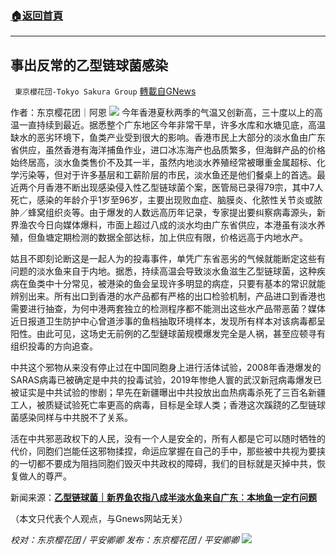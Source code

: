 ###  [:house:返回首頁](https://github.com/ourhimalayas/txt)
---


## 事出反常的乙型链球菌感染
` 東京櫻花団-Tokyo Sakura Group` [轉載自GNews](https://gnews.org/zh-hans/1610593/)

作者：东京樱花团｜阿恩
![](https://lh5.googleusercontent.com/SCqGLh3M7Co1X9C-Mw3TrOLK9yacJ-bkDY9XPCBK-zjgztM6_-7HVyxbyKVszI-9e6b5hFvX8adu1hxe-S1wME4qZUbM44Oodi_qvo-zUKeqLc84lKw5duZfzYFMrLgSYdh--ia7=s1600)
今年香港夏秋两季的气温又创新高，三十度以上的高温一直持续到最近。据悉整个广东地区今年非常干旱，许多水库和水塘见底，高温缺水的恶劣环境下，鱼类产业受到很大的影响。香港市民上大部分的淡水鱼由广东省供应，虽然香港有海洋捕鱼作业，进口冰冻海产也品质繁多，但海鲜产品的价格始终居高，淡水鱼类售价不及其一半，虽然内地淡水养殖经常被曝重金属超标、化学污染等，但对于许多基层和工薪阶层的市民，淡水鱼还是他们餐桌上的首选。最近两个月香港不断出现感染侵入性乙型链球菌个案，医管局已录得79宗，其中7人死亡，感染的年龄介乎1岁至96岁，主要出现败血症、脑膜炎、化脓性关节炎或脓肿／蜂窝组织炎等。由于爆发的人数远高历年记录，专家提出要纠察病毒源头，新界渔农今日向媒体爆料，市面上超过八成的淡水均由广东省供应，本港虽有淡水养殖，但鱼塘定期检测的数据全部达标，加上供应有限，价格远高于内地水产。

姑且不即刻论断这是一起人为的投毒事件，单凭广东省恶劣的气候就能断定这些有问题的淡水鱼来自于内地。据悉，持续高温会导致淡水鱼滋生乙型链球菌，这种疾病在鱼类中十分常见，被港染的鱼会呈现许多明显的病症，只要有基本的常识就能辨别出来。所有出口到香港的水产品都有严格的出口检验机制，产品进口到香港也需要进行抽查，为何中港两套独立的检测程序都不能测出这些水产品带恶菌？媒体近日报道卫生防护中心曾道涉事的鱼档抽取环境样本，发现所有样本对该病毒都呈阳性。由此可见，这场史无前例的乙型鏈球菌规模爆发完全是人祸，甚至应顿寻有组织投毒的方向追查。

中共这个邪物从来没有停止过在中国同胞身上进行活体试验，2008年香港爆发的SARAS病毒已被确定是中共的投毒试验，2019年惨绝人寰的武汉新冠病毒爆发已被证实是中共试验的惨剧；早先在新疆曝出中共投放出血热病毒杀死了三百名新疆工人，被质疑试验死亡率更高的病毒，目标是全球人类；香港这次蹊跷的乙型链球菌感染同样与中共脱不了关系。

活在中共邪恶政权下的人民，没有一个人是安全的，所有人都是它可以随时牺牲的代价，同胞们岂能任这邪物揉捏，命运应掌握在自己的手中，那些被中共视为要挟的一切都不要成为阻挡同胞们毁灭中共政权的障碍，我们的目标就是灭掉中共，恢复做人的尊严。

新闻来源：[**乙型链球菌｜新界鱼农指八成半淡水鱼来自广东︰本地鱼一定冇问题**](https://www.hk01.com/%E7%A4%BE%E6%9C%83%E6%96%B0%E8%81%9E/691358/%E4%B9%99%E5%9E%8B%E9%8F%88%E7%90%83%E8%8F%8C-%E6%96%B0%E7%95%8C%E9%AD%9A%E8%BE%B2%E6%8C%87%E5%85%AB%E6%88%90%E5%8D%8A%E6%B7%A1%E6%B0%B4%E9%AD%9A%E4%BE%86%E8%87%AA%E5%BB%A3%E6%9D%B1-%E6%9C%AC%E5%9C%B0%E9%AD%9A%E4%B8%80%E5%AE%9A%E5%86%87%E5%95%8F%E9%A1%8C)

（本文只代表个人观点，与Gnews网站无关）

*校对：东京樱花团 / 平安卿卿*
*发布：东京樱花团 / 平安卿卿*
![](https://assets.gnews.org/wp-content/uploads/2021/10/%E6%A8%B1%E8%8A%B1%E5%9B%A2-1.jpg)

